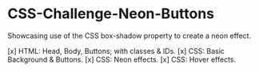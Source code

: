 # CSS-Challenge-Neon-Buttons
Showcasing use of the CSS box-shadow property to create a neon effect. 

[x] HTML: Head, Body, Buttons; with classes & IDs. 
[x] CSS: Basic Background & Buttons.
[x] CSS: Neon effects. 
[x] CSS: Hover effects.
